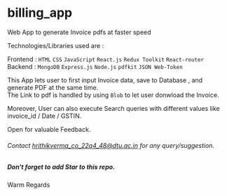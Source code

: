 # billing_app
Web App to generate Invoice pdfs at faster speed

Technologies/Libraries used are :     

Frontend : `HTML` `CSS` `JavaScript` `React.js` `Redux Toolkit` `React-router`  
Backend  : `MongoDB` `Express.js` `Node.js` `pdfkit` `JSON Web-Token`  


This App lets user to first input Invoice data, save to Database , and generate PDF at the same time.  
The Link to pdf is handled by using `Blob` to let user donwload the Invoice.  

Moreover, User can also execute Search queries with different values like invoice_id / Date / GSTIN.  

Open for valuable Feedback.  
###### Contact hrithikverma_co_22a4_48@dtu.ac.in for any query/suggestion.

##### Don't forget to add Star to this repo.

Warm Regards
